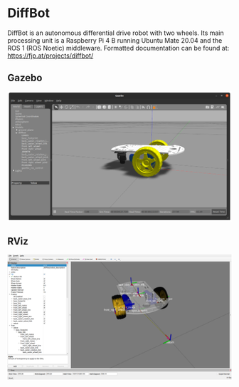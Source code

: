 # DiffBot

DiffBot is an autonomous differential drive robot with two wheels. Its main processing unit is a Raspberry Pi 4 B running Ubuntu Mate 20.04 and the ROS 1 (ROS Noetic) middleware. Formatted documentation can be found at: https://fjp.at/projects/diffbot/

## Gazebo

![DiffBot Gazebo](docs/resources/gazebo/diffbot.png)

## RViz

![DiffBot RViz](docs/resources/rviz_diffbot_meshes.png)



